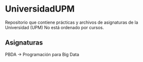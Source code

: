 # UniversidadUPM
Repositorio que contiene prácticas y archivos de asignaturas de la Universidad (UPM)
No está ordenado por cursos. 
## Asignaturas
PBDA -> Programación para Big Data
